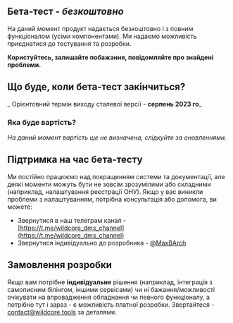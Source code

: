 ## Бета-тест - *безкоштовно*
На даний момент продукт надається безкоштовно і з повним функціоналом (усіми компонентами).
Ми надаємо можливість приєднатися до тестування та розробки.

**Користуйтесь, залишайте побажання, повідомляйте про знайдені проблеми.**

## Що буде, коли бета-тест закінчиться?
_ Орієнтовний термін виходу сталевої версії - **серпень 2023 го**_

### Яка буде вартість?

_На даний момент вартість ще не визначена, слідкуйте за оновленнями._

## Підтримка на час бета-тесту
Ми постійно працюємо над покращенням системи та документації, але деякі моменти можуть бути не зовсім зрозумілими або складними (наприклад, налаштування реєстрації ОНУ).
Якщо у вас виникли проблеми з налаштуванням, потрібна консультація або допомога, ви можете:

* Звернутися в наш телеграм канал - [https://t.me/wildcore_dms_channel](https://t.me/wildcore_dms_channel)
* Звернутися індивідуально до розробника - [@MaxBArch](https://t.me/MaxBArch)

## Замовлення розробки
Якщо вам потрібне **індивідуальне** рішення (наприклад, інтеграція з самописним білінгом, іншими сервісами)
чи ні бажання/можливості очікувати на впровадження обладнання чи певного функціоналу, а потрібно тут і зараз - є можливість платної розробки.
Звертайтеся - [contact@wildcore.tools](mailto:contact@wildcore.tools) за деталями.


